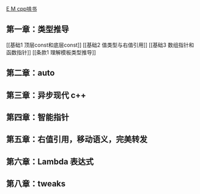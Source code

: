 [E M cpp啃书](https://space.bilibili.com/218427631/channel/seriesdetail?sid=3726019)
## 第一章：类型推导
[[基础1 顶层const和底层const]]
[[基础2 值类型与右值引用]]
[[基础3 数组指针和函数指针]]
[[条款1 理解模板类型推导]]
## 第二章：auto
## 第三章：异步现代 c++
## 第四章：智能指针
## 第五章：右值引用，移动语义，完美转发
## 第六章：Lambda 表达式
## 第八章：tweaks




